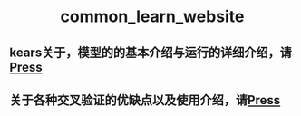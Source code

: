 # <center>common_learn_website</center>
## kears关于，模型的的基本介绍与运行的详细介绍，请[Press][1]
## 关于各种交叉验证的优缺点以及使用介绍，请[Press][2]








[1]:https://www.cnblogs.com/wj-1314/p/9967480.html
[2]:https://blog.csdn.net/luanpeng825485697/article/details/79836262
